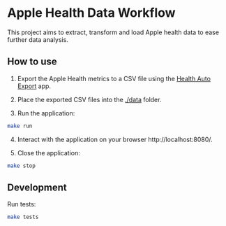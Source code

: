 # Apple Health Data Workflow

This project aims to extract, transform and load Apple health data to ease further data analysis.

## How to use

1. Export the Apple Health metrics to a CSV file using the [Health Auto Export](https://www.healthexportapp.com/) app.

2. Place the exported CSV files into the [./data](./data/) folder.

3. Run the application:

```sh
make run
```

4. Interact with the application on your browser http://localhost:8080/.

5. Close the application:

```sh
make stop
```

## Development

Run tests:

```sh
make tests
```
